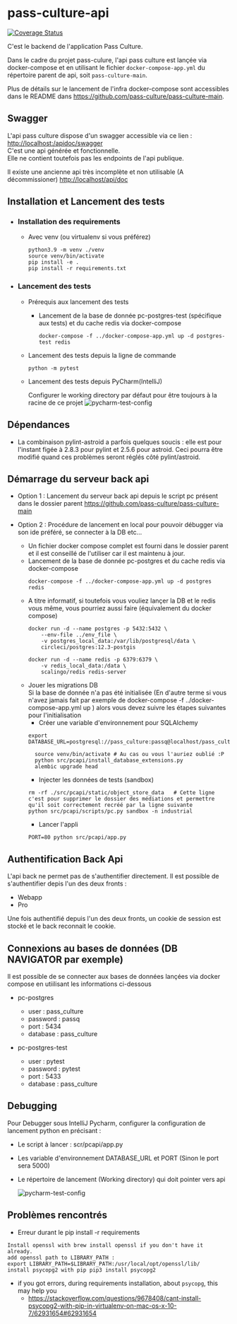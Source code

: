 # pass-culture-api

[![Coverage Status](https://coveralls.io/repos/github/pass-culture/pass-culture-api/badge.svg)](https://coveralls.io/github/pass-culture/pass-culture-api)

C'est le backend de l'application Pass Culture.

Dans le cadre du projet pass-culure, l'api pass culture est lançée via docker-compose et en utilisant le fichier `docker-compose-app.yml` du répertoire parent de api, soit `pass-culture-main`.

Plus de détails sur le lancement de l'infra docker-compose sont accessibles dans le README dans https://github.com/pass-culture/pass-culture-main.

## Swagger
L'api pass culture dispose d'un swagger accessible via ce lien : [http://localhost:/apidoc/swagger](http://localhost/apidoc/swagger) <br>
C'est une api générée et fonctionnelle.<br>
Elle ne contient toutefois pas les endpoints de l'api publique.

Il existe une ancienne api très incomplète et non utilisable (A décommissioner) [http://localhost/api/doc](http://localhost/api/doc)

## Installation et Lancement des tests

- ### Installation des requirements
  - Avec venv (ou virtualenv si vous préférez)
    ```shell
    python3.9 -m venv ./venv
    source venv/bin/activate 
    pip install -e .
    pip install -r requirements.txt
    ```
  
- ### Lancement des tests
  - Prérequis aux lancement des tests
    - Lancement de la base de donnée pc-postgres-test (spécifique aux tests) et du cache redis via docker-compose
      ```shell
      docker-compose -f ../docker-compose-app.yml up -d postgres-test redis
      ```
    
  - Lancement des tests depuis la ligne de commande
    ```shell
    python -m pytest
    ```
  
  - Lancement des tests depuis PyCharm(IntelliJ)
    
    Configurer le working directory par défaut pour être toujours à la racine de ce projet
    ![pycharm-test-config][pycharm-test-configuration]

## Dépendances

- La combinaison pylint-astroid a parfois quelques soucis : elle est pour
l'instant figée à 2.8.3 pour pylint et 2.5.6 pour astroid. Ceci pourra être
modifié quand ces problèmes seront réglés côté pylint/astroid.

## Démarrage du serveur back api
- Option 1 : Lancement du serveur back api depuis le script pc présent dans le dossier parent
  https://github.com/pass-culture/pass-culture-main
  
- Option 2 : Procédure de lancement en local pour pouvoir débugger via son ide préféré, se connecter à la DB etc... 
  - Un fichier docker compose complet est fourni dans le dossier parent et il est conseillé de l'utiliser car il est maintenu à jour.
  - Lancement de la base de donnée pc-postgres et du cache redis via docker-compose
      ```shell
      docker-compose -f ../docker-compose-app.yml up -d postgres redis
      ```
  - A titre informatif, si toutefois vous vouliez lançer la DB et le redis vous même, vous pourriez aussi faire (équivalement du docker compose)
      ```shell
      docker run -d --name postgres -p 5432:5432 \
          --env-file ../env_file \
          -v postgres_local_data:/var/lib/postgresql/data \
          circleci/postgres:12.3-postgis
    
      docker run -d --name redis -p 6379:6379 \
          -v redis_local_data:/data \
          scalingo/redis redis-server 
      ```
  - Jouer les migrations DB
    <br>Si la base de donnée n'a pas été initialisée (En d'autre terme si vous n'avez jamais fait par exemple de docker-compose -f ../docker-compose-app.yml up )
    alors vous devez suivre les étapes suivantes pour l'initialisation 
    -  Créer une variable d'environnement pour SQLAlchemy
    ```shell
    export DATABASE_URL=postgresql://pass_culture:passq@localhost/pass_culture
    ```  
    ```shell
      source venv/bin/activate # Au cas ou vous l'auriez oublié :P
      python src/pcapi/install_database_extensions.py
      alembic upgrade head
      ```
    - Injecter les données de tests (sandbox)
    ```shell
    rm -rf ./src/pcapi/static/object_store_data   # Cette ligne c'est pour supprimer le dossier des médiations et permettre qu'il soit correctement recréé par la ligne suivante 
    python src/pcapi/scripts/pc.py sandbox -n industrial
    ```
    - Lancer l'appli
    ```shell
    PORT=80 python src/pcapi/app.py
    ```
  
## Authentification Back Api
L'api back ne permet pas de s'authentifier directement.
Il est possible de s'authentifier depis l'un des deux fronts :
- Webapp
- Pro

Une fois authentifié depuis l'un des deux fronts, un cookie de session est stocké et le back reconnait le cookie.

## Connexions au bases de données (DB NAVIGATOR par exemple)
Il est possible de se connecter aux bases de données lançées via docker compose en utiilisant les informations ci-dessous
- pc-postgres
  - user : pass_culture
  - password : passq 
  - port : 5434
  - database : pass_culture
    
- pc-postgres-test
  - user : pytest
  - password : pytest 
  - port : 5433
  - database : pass_culture
  
## Debugging
Pour Debugger sous IntelliJ Pycharm, configurer la configuration de lancement python en précisant :
  - Le script à lancer : scr/pcapi/app.py
  - Les variable d'environnement DATABASE_URL et PORT (Sinon le port sera 5000)  
  - Le répertoire de lancement (Working directory) qui doit pointer vers api
    
    ![pycharm-test-config][pycharm-debugging]
    

## Problèmes rencontrés

- Erreur durant le pip install -r requirements 
```
Install openssl with brew install openssl if you don't have it already.
add openssl path to LIBRARY_PATH :
export LIBRARY_PATH=$LIBRARY_PATH:/usr/local/opt/openssl/lib/
install psycopg2 with pip pip3 install psycopg2
```

- if you got errors, during requirements installation, about `psycopg`, this may help you
  - https://stackoverflow.com/questions/9678408/cant-install-psycopg2-with-pip-in-virtualenv-on-mac-os-x-10-7/62931654#62931654

  
[pycharm-test-configuration]:./README_resources/pycharm_tests_config.jpg
[pycharm-debugging]:./README_resources/pycharm_debugging.jpg

